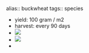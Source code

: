 alias:: buckwheat
tags:: species

- yield: 100 gram / m2
- harvest: every 90 days
- ![](https://peach-geographical-bat-397.mypinata.cloud/ipfs/QmXwfALuSKWsVpQSY6hYaq5CP11aYBX6dtyubwYMKd2FkS)
- ![](https://peach-geographical-bat-397.mypinata.cloud/ipfs/QmXYu7RYTSKkpkM1xfBrZBxUqq1iqcrday8Y8FQpWhHhbK)
-